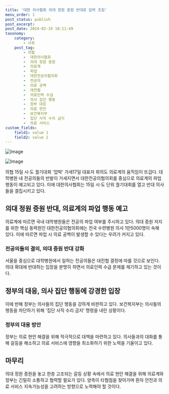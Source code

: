 ```yaml
---
title: '대한 의사협회 의대 정원 증원 반대로 압박 조짐'
menu_order: 1
post_status: publish
post_excerpt: 
post_date: 2024-02-19 10:11:49
taxonomy:
    category:
        - 사회
    post_tag:
        - 의협
        -  대한의사협회
        -  의대 정원 증원
        -  의료계
        -  파업
        -  대한전공의협의회
        -  전공의
        -  의료 공백
        -  대전협
        -  의료인력 수급
        -  의사 집단 행동
        -  정부 대응
        -  의료 현안
        -  보건복지부
        -  집단 사직 수리 금지
        -  의료 서비스
custom_fields:
    field1: value 1
    field2: value 2
---
```


![Image](https://imgnews.pstatic.net/image/015/2024/02/12/0004947305_001_20240212142504173.jpg?type=w647)

![Image](https://imgnews.pstatic.net/image/015/2024/02/12/0004947305_002_20240212142504209.jpg?type=w647)

의협 15일 시·도 궐기대회 '압박' 가세17일 대표자 회의도
의료계의 움직임이 뜨겁다. 대학병원 내 전공의들의 반발이 거세지면서 대한전공의협의회를 중심으로 의료계의 파업 행동이 예고되고 있다. 이에 대한의사협회는 15일 시·도 단위 궐기대회를 열고 반대 의사들을 결집시키고 있다.
## 의대 정원 증원 반대, 의료계의 파업 행동 예고
의료계에 따르면 국내 대학병원들은 전공의 파업 여부를 주시하고 있다. 의대 증원 저지를 위한 핵심 동력원인 대한전공의협의회에는 전국 수련병원 의사 1만5000명이 속해 있다. 이에 따르면 파업 시 의료 공백이 발생할 수 있다는 우려가 커지고 있다.
### 전공의들의 결의, 의대 증원 반대 강화
서울을 중심으로 대학병원에서 일하는 전공의들은 대전협 결정에 따를 것으로 보인다. 의대 확대에 반대하는 입장을 분명히 하면서 의료인력 수급 문제를 제기하고 있는 것이다.
## 정부의 대응, 의사 집단 행동에 강경한 입장
이에 반해 정부는 의사들의 집단 행동을 강하게 비판하고 있다. 보건복지부는 의사들의 행동을 차단하기 위해 '집단 사직 수리 금지' 명령을 내린 상황이다.
### 정부의 대응 방안
정부는 의료 현안 해결을 위해 적극적으로 대책을 마련하고 있다. 의사들과의 대화를 통해 갈등을 해소하고 의료 서비스에 영향을 최소화하기 위한 노력을 기울이고 있다.
## 마무리
의대 정원 증원을 놓고 한층 고조되는 갈등 상황 속에서 의료 현안 해결을 위해 의료계와 정부는 긴밀히 소통하고 협력할 필요가 있다. 양측이 타협점을 찾아가며 환자 안전과 의료 서비스 지속가능성을 고려하는 방향으로 노력해야 할 것이다.
